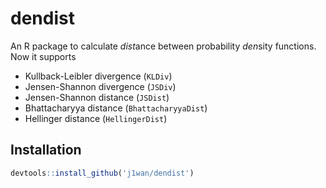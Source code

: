 # dendist

An R package to calculate *dist*ance between probability *den*sity functions. Now it supports
- Kullback-Leibler divergence (`KLDiv`)
- Jensen-Shannon divergence (`JSDiv`)
- Jensen-Shannon distance (`JSDist`)
- Bhattacharyya distance (`BhattacharyyaDist`)
- Hellinger distance (`HellingerDist`)
## Installation

```R
devtools::install_github('j1wan/dendist')
```

